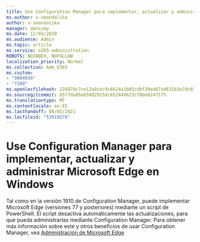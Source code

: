 ```yaml
---
title: Use Configuration Manager para implementar, actualizar y administrar Microsoft Edge en Windows
ms.author: v-smandalika
author: v-smandalika
manager: dansimp
ms.date: 12/03/2020
ms.audience: Admin
ms.topic: article
ms.service: o365-administration
ROBOTS: NOINDEX, NOFOLLOW
localization_priority: Normal
ms.collection: Adm_O365
ms.custom:
- "9004030"
- "7100"
ms.openlocfilehash: 226878c7ce12a9cdc9c6b24a1b05cdbf39ed67ad631b3a7dc02bbe0d7d6b91a2
ms.sourcegitcommit: b5f7da89a650d2915dc652449623c78be6247175
ms.translationtype: MT
ms.contentlocale: es-ES
ms.lasthandoff: 08/05/2021
ms.locfileid: "53919578"
---
```

# <a name="use-configuration-manager-to-deploy-update-and-manage-microsoft-edge-on-windows"></a>Use Configuration Manager para implementar, actualizar y administrar Microsoft Edge en Windows

Tal como en la versión 1910 de Configuration Manager, puede implementar Microsoft Edge (versiones 77 y posteriores) mediante un script de PowerShell. El script desactiva automáticamente las actualizaciones, para que pueda administrarlas mediante Configuration Manager. Para obtener más información sobre este y otros beneficios de usar Configuration Manager, vea [Administración de Microsoft Edge](https://docs.microsoft.com/mem/configmgr/apps/deploy-use/deploy-edge?)